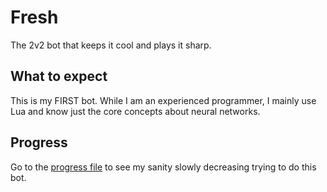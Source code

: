 # Fresh
The 2v2 bot that keeps it cool and plays it sharp.

## What to expect
This is my FIRST bot.
While I am an experienced programmer, I mainly use Lua and know just the core concepts about neural networks.

## Progress
Go to the [progress file](PROGRESS.md) to see my sanity slowly decreasing trying to do this bot.

